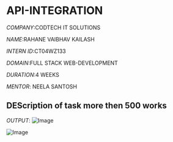 # API-INTEGRATION

*COMPANY*:CODTECH IT SOLUTIONS

*NAME*:RAHANE VAIBHAV KAILASH

*INTERN ID*:CT04WZ133

*DOMAIN*:FULL STACK WEB-DEVELOPMENT

*DURATION*:4 WEEKS

*MENTOR*: NEELA SANTOSH

## DEScription of task more then 500 works




*OUTPUT*:
![Image](https://github.com/user-attachments/assets/f16f63a7-3e07-420b-b7ab-11805c49831d)

![Image](https://github.com/user-attachments/assets/8266ebc9-dfa3-49df-b21f-33534762a002)
